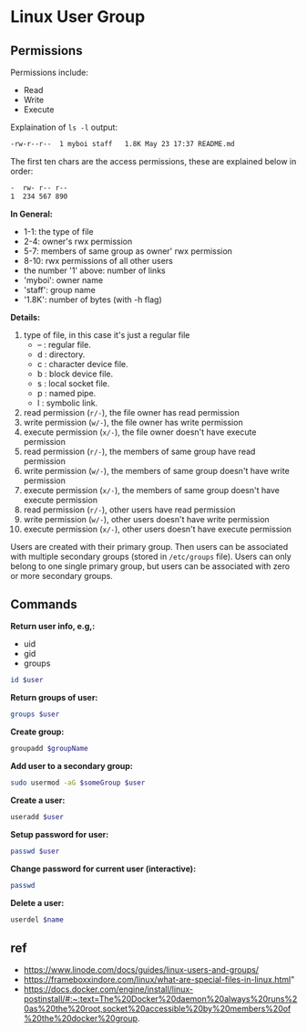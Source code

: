 # Linux User Group

## Permissions

Permissions include:

- Read
- Write
- Execute

Explaination of `ls -l` output:
 
```sh
-rw-r--r--  1 myboi staff   1.8K May 23 17:37 README.md
```

The first ten chars are the access permissions, these are explained below in order:

```sh
-  rw- r-- r--
1  234 567 890
```

**In General:**

- 1-1: the type of file
- 2-4: owner's rwx permission
- 5-7: members of same group as owner' rwx permission
- 8-10: rwx permissions of all other users
- the number '1' above: number of links
- 'myboi': owner name 
- 'staff': group name
- '1.8K': number of bytes (with -h flag)

**Details:**

1. type of file, in this case it's just a regular file
    - – : regular file.
    - d : directory.
    - c : character device file.
    - b : block device file.
    - s : local socket file.
    - p : named pipe.
    - l : symbolic link.
2. read permission (`r/-`), the file owner has read permission 
3. write permission (`w/-`), the file owner has write permission 
4. execute permission (`x/-`), the file owner doesn't have execute permission 
5. read permission (`r/-`), the members of same group have read permission 
6. write permission (`w/-`), the members of same group doesn't have write permission 
7. execute permission (`x/-`), the members of same group doesn't have execute permission 
8. read permission (`r/-`), other users have read permission 
9. write permission (`w/-`), other users doesn't have write permission 
10. execute permission (`x/-`), other users doesn't have execute permission 

Users are created with their primary group. Then users can be associated with multiple secondary groups (stored in `/etc/groups` file).
Users can only belong to one single primary group, but users can be associated with zero or more secondary groups.

## Commands 

**Return user info, e.g,:**

- uid
- gid
- groups

```sh
id $user 
```

**Return groups of user:**

```sh
groups $user 
```

**Create group:**

```sh
groupadd $groupName
```

**Add user to a secondary group:**

```sh
sudo usermod -aG $someGroup $user  
```

**Create a user:**

```sh
useradd $user
```

**Setup password for user:**

```sh
passwd $user
```

**Change password for current user (interactive):**

```sh
passwd
```

**Delete a user:**

```sh
userdel $name
```

## ref

- https://www.linode.com/docs/guides/linux-users-and-groups/
- https://frameboxxindore.com/linux/what-are-special-files-in-linux.html"
- https://docs.docker.com/engine/install/linux-postinstall/#:~:text=The%20Docker%20daemon%20always%20runs%20as%20the%20root,socket%20accessible%20by%20members%20of%20the%20docker%20group.
